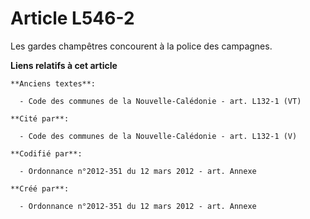 # Article L546-2

Les gardes champêtres concourent à la police des campagnes.

**Liens relatifs à cet article**

	**Anciens textes**:

	  - Code des communes de la Nouvelle-Calédonie - art. L132-1 (VT)

	**Cité par**:

	  - Code des communes de la Nouvelle-Calédonie - art. L132-1 (V)

	**Codifié par**:

	  - Ordonnance n°2012-351 du 12 mars 2012 - art. Annexe

	**Créé par**:

	  - Ordonnance n°2012-351 du 12 mars 2012 - art. Annexe
